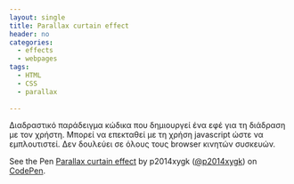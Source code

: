 ```yaml
---
layout: single
title: Parallax curtain effect
header: no
categories:
  - effects
  - webpages
tags:
  - HTML
  - CSS
  - parallax
  
---
```


Διαδραστικό παράδειγμα κώδικα που δημιουργεί ένα εφέ για τη διάδραση με τον χρήστη. Μπορεί να επεκταθεί με τη χρήση javascript ώστε να εμπλουτιστεί. Δεν δουλεύει σε όλους τους browser κινητών συσκευών.

<p data-height="350" data-theme-id="17517" data-slug-hash="eYpLwJe" data-default-tab="result" data-user="p2014xygk" class='codepen'>See the Pen <a href='https://codepen.io/p2014xygk/pen/eYpLwJe'>Parallax curtain effect</a> by p2014xygk (<a href='https://codepen.io/p2014xygk/'>@p2014xygk</a>) on <a href='http://codepen.io'>CodePen</a>.</p>
<script async src="//assets.codepen.io/assets/embed/ei.js"></script>


